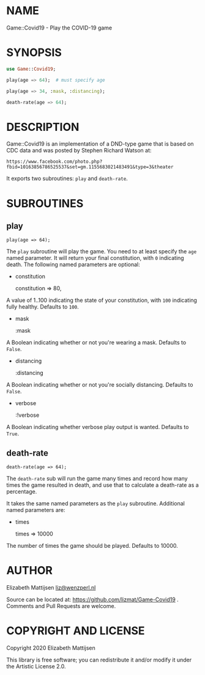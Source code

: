 NAME
====

Game::Covid19 - Play the COVID-19 game

SYNOPSIS
========

```raku
use Game::Covid19;

play(age => 64);  # must specify age

play(age => 34, :mask, :distancing);

death-rate(age => 64);
```

DESCRIPTION
===========

Game::Covid19 is an implementation of a DND-type game that is based on CDC data and was posted by Stephen Richard Watson at:

    https://www.facebook.com/photo.php?fbid=10163856786525537&set=gm.1155683021483491&type=3&theater

It exports two subroutines: `play` and `death-rate`.

SUBROUTINES
===========

play
----

    play(age => 64);

The `play` subroutine will play the game. You need to at least specify the `age` named parameter. It will return your final constitution, with `0` indicating death. The following named parameters are optional:

  * constitution

    constitution => 80,

A value of 1..100 indicating the state of your constitution, with `100` indicating fully healthy. Defaults to `100`.

  * mask

    :mask

A Boolean indicating whether or not you're wearing a mask. Defaults to `False`.

  * distancing

    :distancing

A Boolean indicating whether or not you're socially distancing. Defaults to `False`.

  * verbose

    :!verbose

A Boolean indicating whether verbose play output is wanted. Defaults to `True`.

death-rate
----------

    death-rate(age => 64);

The `death-rate` sub will run the game many times and record how many times the game resulted in death, and use that to calculate a death-rate as a percentage.

It takes the same named parameters as the `play` subroutine. Additional named parameters are:

  * times

    times => 10000

The number of times the game should be played. Defaults to 10000.

AUTHOR
======

Elizabeth Mattijsen <liz@wenzperl.nl>

Source can be located at: https://github.com/lizmat/Game-Covid19 . Comments and Pull Requests are welcome.

COPYRIGHT AND LICENSE
=====================

Copyright 2020 Elizabeth Mattijsen

This library is free software; you can redistribute it and/or modify it under the Artistic License 2.0.

